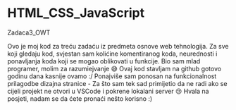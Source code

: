 # HTML_CSS_JavaScript
Zadaca3_OWT

Ovo je moj kod za treću zadaću iz predmeta osnove web tehnologija. 
Za sve koji gledaju kod, svjestan sam kolićine komentiranog koda, neurednosti i ponavljanja koda koji se mogao oblikovati u funkcije. 
Bio sam mlad programer, molim za razumiejvanje 😅
Ovaj kod stavljam na github gotovo godinu dana kasnije ovamo :/
Ponajviše sam ponosan na funkcionalnost prilagodbe dizajna stranice -
Za što sam tek sad primijetio da ne radi ako se cijeli projekt ne otvori u VSCode i pokrene lokalani server 😢
Hvala na posjeti, nadam se da ćete pronaći nešto korisno :)
